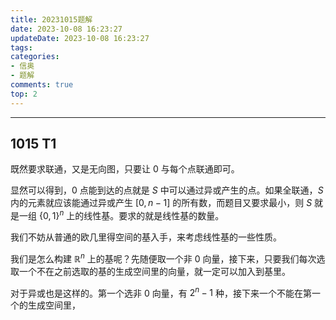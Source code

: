 ```yaml
---
title: 20231015题解
date: 2023-10-08 16:23:27
updateDate: 2023-10-08 16:23:27
tags:
categories:
- 信奥
- 题解
comments: true
top: 2
---
```

---
<!--more-->

## 1015 T1

既然要求联通，又是无向图，只要让 0 与每个点联通即可。

显然可以得到，0 点能到达的点就是 $S$ 中可以通过异或产生的点。如果全联通，$S$ 内的元素就应该能通过异或产生 $[0, n-1]$ 的所有数，而题目又要求最小，则 $S$ 就是一组 $\{0,1\}^n$ 上的线性基。要求的就是线性基的数量。

我们不妨从普通的欧几里得空间的基入手，来考虑线性基的一些性质。

我们是怎么构建 $\mathbb{R}^n$ 上的基呢？先随便取一个非 0 向量，接下来，只要我们每次选取一个不在之前选取的基的生成空间里的向量，就一定可以加入到基里。

对于异或也是这样的。第一个选非 0 向量，有 $2^n-1$ 种，接下来一个不能在第一个的生成空间里，